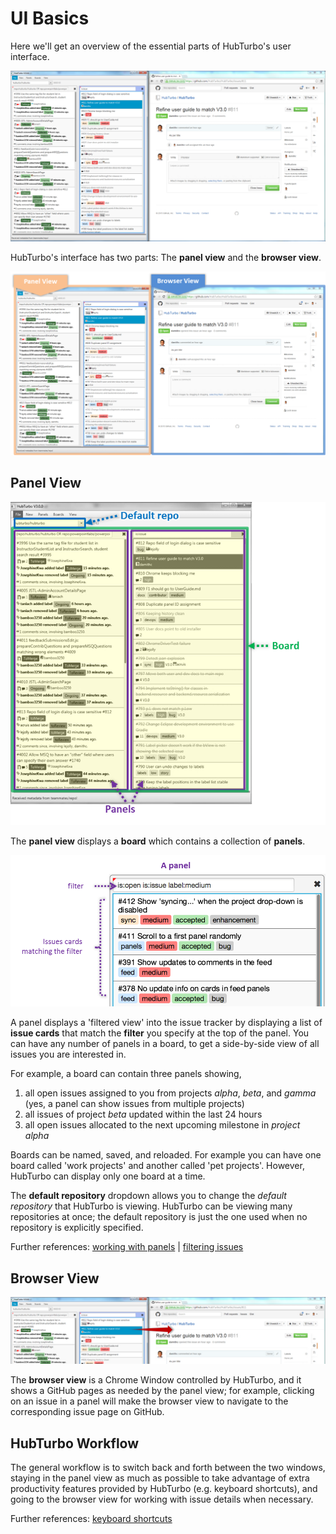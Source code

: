# UI Basics

Here we'll get an overview of the essential parts of HubTurbo's user interface.

![](images/ui-basics/UiMainComponentsScreenshot.png?raw=true)

HubTurbo's interface has two parts: The **panel view** and the **browser view**.

![](images/ui-basics/UiMainComponentsBreakdown.png?raw=true)

## Panel View
<img src="images/ui-basics/PanelViewBreakdown.png" width="600">

The **panel view** displays a **board** which contains a collection of **panels**. 

<img src="images/ui-basics/PanelExplanation.png" width="600">

A panel displays a 'filtered view' into the issue tracker by displaying a list of 
**issue cards** that match the **filter** you specify at the top of the panel. 
You can have any number of panels in a board, to get a side-by-side view of all issues you are interested in. 

For example, a board can contain three panels showing,

1. all open issues assigned to you from projects *alpha*, *beta*, and *gamma* (yes, a panel can show issues from multiple projects)
2. all issues of project *beta* updated within the last 24 hours  
3. all open issues allocated to the next upcoming milestone in *project alpha*

Boards can be named, saved, and reloaded. For example you can have one board called 'work projects' and another called 'pet projects'. 
However, HubTurbo can display only one board at a time.

The **default repository** dropdown allows you to change the *default repository* that HubTurbo is viewing. 
HubTurbo can be viewing many repositories at once; the default repository is just the one used when no repository is explicitly specified.

Further references: [working with panels](Working-with-Panels.md) | [filtering issues](Filtering-Issues.md)

## Browser View

<img src="images/ui-basics/BrowserViewExplanation.png" width="800">

The **browser view** is a Chrome Window controlled by HubTurbo, and it shows a GitHub pages as needed by the panel view; 
for example, clicking on an issue in a panel will make the browser view to navigate to the corresponding issue page on GitHub.

## HubTurbo Workflow

The general workflow is to switch back and forth between the two windows, 
staying in the panel view as much as possible to take advantage of extra productivity features 
provided by HubTurbo (e.g. keyboard shortcuts), and going to the browser view for working with issue details when necessary.

Further references: [keyboard shortcuts](Keyboard-Shortcuts.md)
